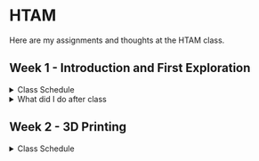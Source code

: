 # HTAM
Here are my assignments and thoughts at the HTAM class. 

## Week 1 - Introduction and First Exploration
<details>
  <summary>Class Schedule</summary>
  
 1. Lecture introducing Fab Labs, personal digital fabrication, sustainable by design, and open-source hardware.  
 2. Explanation of documentation practices using GitHub in a “journal style.”  
 3. Hands-on activity: each pair of students will perform a 3D scan of an everyday object.  
 4. Deliverables: read a selected book chapter, open a GitHub repository, and publish the first journal entry with scans, photos, and reflections.
  
</details>
<details>
  <summary>What did I do after class</summary>
 
 1. I read the [Sustainable By Design chapter 6](https://github.com/alice-xiyan/HTAM/blob/main/0916%EF%BD%9CSustainable%20By%20Design%20chapter%206.pdf).    
 2. I signed up for a Github account and posted my first file by learning [official guidance](https://docs.github.com/zh/get-started) (really helpful and easy to understand)  
 3. [0921｜First First attempt at 3D scanning](https://github.com/alice-xiyan/HTAM/blob/main/0921%EF%BD%9CFirst%20First%20attempt%20at%203D%20scanning.md)
  
</details>

## Week 2 - 3D Printing
<details>
  <summary>Class Schedule</summary>

1. Lecture on additive manufacturing theory, including materials, strengths and limitations.  
2. Practice session: calibration tests and printing of small models to understand the basics of the machines.  
3. Extension of the scanned object: process the 3D scan and create a remix for 3D printing.  

<details>
